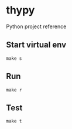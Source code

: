 # thypy
Python project reference

## Start virtual env
```
make s
```

## Run
```
make r
```

## Test
``` 
make t
```